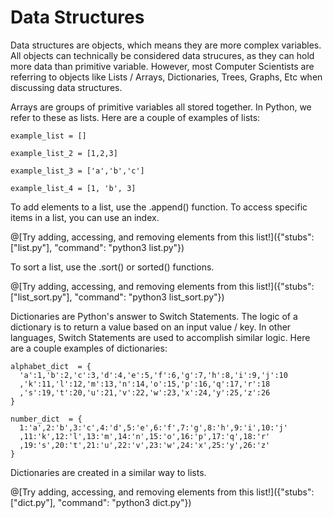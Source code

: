 # Data Structures

  Data structures are objects, which means they are more complex variables. All objects can technically be considered data strucures, as they can hold more data than
  primitive variable. However, most Computer Scientists are referring to objects like Lists / Arrays, Dictionaries, Trees, Graphs, Etc when discussing data structures.
  
  Arrays are groups of primitive variables all stored together. In Python, we refer to these as lists. Here are a couple of examples of lists:
  
    example_list = []
    
    example_list_2 = [1,2,3]
    
    example_list_3 = ['a','b','c']
    
    example_list_4 = [1, 'b', 3]

  To add elements to a list, use the .append() function. To access specific items in a list, you can use an index. 

@[Try adding, accessing, and removing elements from this list!]({"stubs": ["list.py"], "command": "python3 list.py"})

  To sort a list, use the .sort() or sorted() functions. 

@[Try adding, accessing, and removing elements from this list!]({"stubs": ["list_sort.py"], "command": "python3 list_sort.py"})


  Dictionaries are Python's answer to Switch Statements. The logic of a dictionary is to return a value based on an input value / key. In other languages, Switch 
  Statements are used to accomplish similar logic. Here are a couple examples of dictionaries:
  
    alphabet_dict  = {
      'a':1,'b':2,'c':3,'d':4,'e':5,'f':6,'g':7,'h':8,'i':9,'j':10
      ,'k':11,'l':12,'m':13,'n':14,'o':15,'p':16,'q':17,'r':18
      ,'s':19,'t':20,'u':21,'v':22,'w':23,'x':24,'y':25,'z':26
    }
    
    number_dict  = {
      1:'a',2:'b',3:'c',4:'d',5:'e',6:'f',7:'g',8:'h',9:'i',10:'j'
      ,11:'k',12:'l',13:'m',14:'n',15:'o',16:'p',17:'q',18:'r'
      ,19:'s',20:'t',21:'u',22:'v',23:'w',24:'x',25:'y',26:'z'
    }

  Dictionaries are created in a similar way to lists. 

@[Try adding, accessing, and removing elements from this list!]({"stubs": ["dict.py"], "command": "python3 dict.py"})

